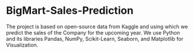 # BigMart-Sales-Prediction
The project is based on open-source data from Kaggle and using which we predict the sales of the Company for the upcoming year.
We use Python and its libraries Pandas, NumPy, Scikit-Learn, Seaborn, and Matplotlib for Visualization.
